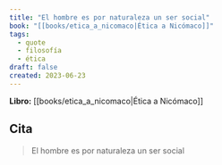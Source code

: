 ```yaml
---
title: "El hombre es por naturaleza un ser social"
book: "[[books/etica_a_nicomaco|Ética a Nicómaco]]"
tags:
  - quote
  - filosofía
  - ética
draft: false
created: 2023-06-23
---
```


**Libro:** [[books/etica_a_nicomaco|Ética a Nicómaco]]

## Cita
> El hombre es por naturaleza un ser social
